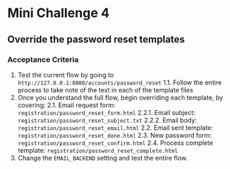 # Mini Challenge 4

## Override the password reset templates

### Acceptance Criteria
1. Test the current flow by going to `http://127.0.0.1:8000/accounts/password_reset`
1.1. Follow the entire process to take note of the text in each of the template files
2. Once you understand the full flow, begin overriding each template, by covering:
2.1. Email request form: `registration/password_reset_form.html`
2.2.1. Email subject: `registration/password_reset_subject.txt`
2.2.2. Email body: `registration/password_reset_email.html`
2.2. Email sent template: `registration/password_reset_done.html`
2.3. New password form: `registration/password_reset_confirm.html`
2.4. Process complete template: `registration/password_reset_complete.html`
3. Change the `EMAIL_BACKEND` setting and test the entire flow.